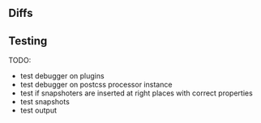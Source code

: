 ## Diffs

## Testing

TODO:
- test debugger on plugins
- test debugger on postcss processor instance
- test if snapshoters are inserted at right places with correct properties
- test snapshots
- test output
